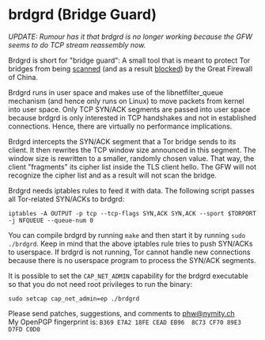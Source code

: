 brdgrd (Bridge Guard)
=====================

*UPDATE: Rumour has it that brdgrd is no longer working because the GFW seems to
do TCP stream reassembly now.*

Brdgrd is short for "bridge guard": A small tool that is meant to protect Tor
bridges from being [scanned](https://gist.github.com/da3c7a9af01d74cd7de7) (and
as a result [blocked](http://www.cs.kau.se/philwint/static/gfc/)) by the Great
Firewall of China.

Brdgrd runs in user space and makes use of the libnetfilter_queue mechanism (and
hence only runs on Linux) to move packets from kernel into user space. Only TCP
SYN/ACK segments are passed into user space because brdgrd is only interested in
TCP handshakes and not in established connections. Hence, there are virtually no
performance implications.

Brdgrd intercepts the SYN/ACK segment that a Tor bridge sends to its client.  It
then rewrites the TCP window size announced in this segment. The window size is
rewritten to a smaller, randomly chosen value. That way, the client "fragments"
its cipher list inside the TLS client hello. The GFW will not recognize the
cipher list and as a result will not scan the bridge.

Brdgrd needs iptables rules to feed it with data. The following script passes
all Tor-related SYN/ACKs to brdgrd:

    iptables -A OUTPUT -p tcp --tcp-flags SYN,ACK SYN,ACK --sport $TORPORT -j NFQUEUE --queue-num 0

You can compile brdgrd by running `make` and then start it by running `sudo
./brdgrd`. Keep in mind that the above iptables rule tries to push SYN/ACKs to
userspace. If brdgrd is not running, Tor cannot handle new connections because
there is no userspace program to process the SYN/ACK segments.

It is possible to set the `CAP_NET_ADMIN` capability for the brdgrd executable
so that you do not need root privileges to run the binary:

    sudo setcap cap_net_admin=ep ./brdgrd

Please send patches, suggestions, and comments to phw@nymity.ch  
My OpenPGP fingerprint is: `B369 E7A2 18FE CEAD EB96  8C73 CF70 89E3 D7FD C0D0`
